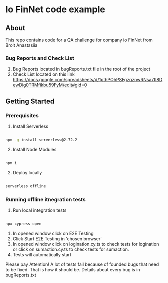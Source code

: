 # Io FinNet code example

## About

This repo contains code for a QA challenge for company io FinNet from Broit Anastasiia

### Bug Reports and Check List

1. Bug Reports located in bugReports.txt file in the root of the project
2. Check List located on this link 
https://docs.google.com/spreadsheets/d/1pthPOhPSFgzqznwRNsa7tI8DewDig0TRMfikbu59FyM/edit#gid=0

    

## Getting Started

  

### Prerequisites

  

1. Install Serverless

  

```sh

npm -g install serverless@2.72.2

```

  

2. Install Node Modules

  

```sh

npm i

```

  

2. Deploy locally

  

```sh

serverless offline

```


### Running offline itnegration tests

1. Run local integration tests

```bash

npx cypress open
```

1. In opened window click on E2E Testing
2. Click Start E2E Testing in 'chosen browser'
3. In opened window click on logination.cy.ts to check tests for logination
   or click on sumaction.cy.ts to check tests for sumaction.
4. Tests will automatically start
  
 Please pay Attention! A lot of tests fail because of founded bugs that need to be fixed. That is how it should be. Details about every bug is in bugReports.txt


  
  


  